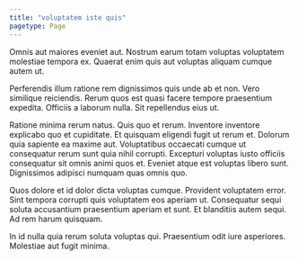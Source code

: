 ```yaml
---
title: "voluptatem iste quis"
pagetype: Page
---
```

Omnis aut maiores eveniet aut. Nostrum earum totam voluptas voluptatem molestiae tempora ex. Quaerat enim quis aut voluptas aliquam cumque autem ut.

Perferendis illum ratione rem dignissimos quis unde ab et non. Vero similique reiciendis. Rerum quos est quasi facere tempore praesentium expedita. Officiis a laborum nulla. Sit repellendus eius ut.

Ratione minima rerum natus. Quis quo et rerum. Inventore inventore explicabo quo et cupiditate. Et quisquam eligendi fugit ut rerum et.
Dolorum quia sapiente ea maxime aut. Voluptatibus occaecati cumque ut consequatur rerum sunt quia nihil corrupti. Excepturi voluptas iusto officiis consequatur sit omnis animi quos et. Eveniet atque est voluptas libero sunt. Dignissimos adipisci numquam quas omnis quo.

Quos dolore et id dolor dicta voluptas cumque. Provident voluptatem error. Sint tempora corrupti quis voluptatem eos aperiam ut. Consequatur sequi soluta accusantium praesentium aperiam et sunt. Et blanditiis autem sequi. Ad rem harum quisquam.

In id nulla quia rerum soluta voluptas qui. Praesentium odit iure asperiores. Molestiae aut fugit minima.
